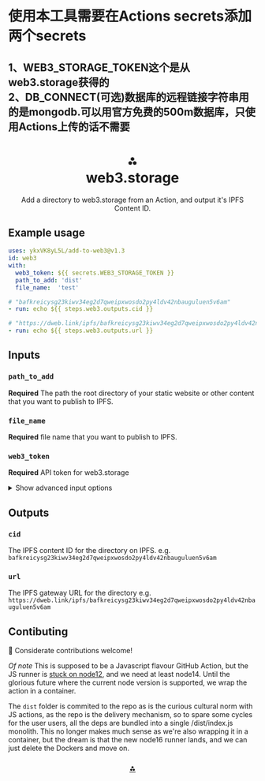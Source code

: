 
<h1 align="left">使用本工具需要在Actions secrets添加两个secrets</h1>
<h2 align="left">1、WEB3_STORAGE_TOKEN这个是从web3.storage获得的 <br>2、DB_CONNECT(可选)数据库的远程链接字符串用的是mongodb.可以用官方免费的500m数据库，只使用Actions上传的话不需要</h2>

<h1 align="center">⁂<br/>web3.storage</h1>
<p align="center">Add a directory to web3.storage from an Action, and output it's IPFS Content ID.</p>


## Example usage

```yaml
uses: ykxVK8yL5L/add-to-web3@v1.3
id: web3
with:
  web3_token: ${{ secrets.WEB3_STORAGE_TOKEN }}
  path_to_add: 'dist'
  file_name:  'test'

# "bafkreicysg23kiwv34eg2d7qweipxwosdo2py4ldv42nbauguluen5v6am"
- run: echo ${{ steps.web3.outputs.cid }}

# "https://dweb.link/ipfs/bafkreicysg23kiwv34eg2d7qweipxwosdo2py4ldv42nbauguluen5v6am"
- run: echo ${{ steps.web3.outputs.url }}
```

## Inputs

### `path_to_add`

**Required** The path the root directory of your static website or other content that you want to publish to IPFS.

### `file_name`

**Required** file name that you want to publish to IPFS.



### `web3_token`

**Required** API token for web3.storage


<details>
  <summary>Show advanced input options</summary>


### `web3_api`

Useful for testing against dev deployments.
  
_Default_ `https://api.web3.storage`
  
### `wrap_with_directory`

Should the `path_to_add` be wrapped in a diretory when creating the IPFS DAG. For most folks using this, the default of `false` is fine. If you want to add a single file and preserve the filename in the IPFS DAG you may want to set it to `true`.'
  
_Default_ `false`


</details>

## Outputs

### `cid`

The IPFS content ID for the directory on IPFS. 
e.g. `bafkreicysg23kiwv34eg2d7qweipxwosdo2py4ldv42nbauguluen5v6am`

### `url`

The IPFS gateway URL for the directory 
e.g. `https://dweb.link/ipfs/bafkreicysg23kiwv34eg2d7qweipxwosdo2py4ldv42nbauguluen5v6am`


## Contibuting

💌 Considerate contributions welcome! 

*Of note* This is supposed to be a Javascript flavour GitHub Action, but the JS runner is [stuck on node12](https://github.com/actions/runner/issues/772v), and we need at least node14. Until the glorious future where the current node version is supported, we wrap the action in a container.

The `dist` folder is commited to the repo as is the curious cultural norm with JS actions, as the repo is the delivery mechanism, so to spare some cycles for the user users, all the deps are bundled into a single /dist/index.js monolith. This no longer makes much sense as we're also wrapping it in a container, but the dream is that the new node16 runner lands, and we can just delete the Dockers and move on.

<h3 align="center"><a href="https://web3.storage">⁂</a></h3>
